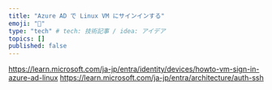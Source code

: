 ```yaml
---
title: "Azure AD で Linux VM にサインインする"
emoji: "🙌"
type: "tech" # tech: 技術記事 / idea: アイデア
topics: []
published: false
---
```



https://learn.microsoft.com/ja-jp/entra/identity/devices/howto-vm-sign-in-azure-ad-linux
https://learn.microsoft.com/ja-jp/entra/architecture/auth-ssh